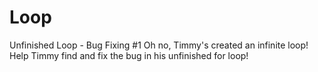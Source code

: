 # Loop
Unfinished Loop - Bug Fixing #1
Oh no, Timmy's created an infinite loop! Help Timmy find and fix the bug in his unfinished for loop!

